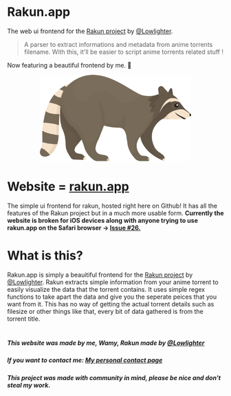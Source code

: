 # Rakun.app
The web ui frontend for the [Rakun project](https://github.com/lowlighter/rakun) by [@Lowlighter](https://github.com/lowlighter). 
> A parser to extract informations and metadata from anime torrents filename. With this, it'll be easier to script anime torrents related stuff !

Now featuring a beautiful frontend by me. 🦝

<div align="center">
  <img src="/assets/rakun.svg" height="200">
</div>

# Website = [rakun.app](https://rakun.app)
The simple ui frontend for rakun, hosted right here on Github! It has all the features of the Rakun project but in a much more usable form. **Currently the website is broken for iOS devices along with anyone trying to use rakun.app on the Safari browser -> [Issue #26.](https://github.com/lowlighter/rakun/issues/26)**

# What is this?
Rakun.app is simply a beauitiful frontend for the [Rakun project](https://github.com/lowlighter/rakun) by [@Lowlighter](https://github.com/lowlighter). Rakun extracts simple information from your anime torrent to easily visualize the data that the torrent contains. It uses simple regex functions to take apart the data and give you the seperate peices that you want from it. This has no way of getting the actual torrent details such as filesize or other things like that, every bit of data gathered is from the torrent title.

#

##### This website was made by me, Wamy, Rakun made by [@Lowlighter](https://github.com/lowlighter)
##### If you want to contact me: [My personal contact page](https://homeonacloud.com/contact)
##### This project was made with community in mind, please be nice and don't steal my work.
